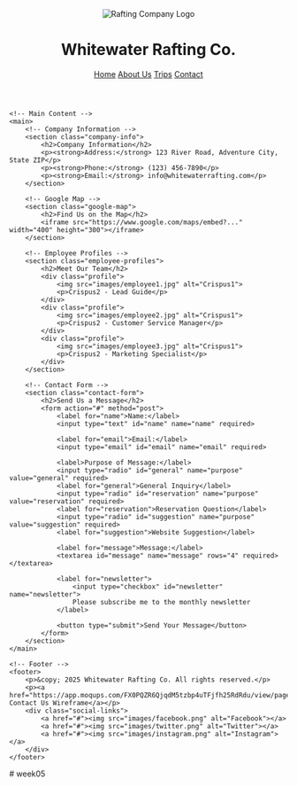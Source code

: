 <!DOCTYPE html>
<html lang="en">
<head>
    <meta charset="UTF-8">
    <meta name="viewport" content="width=device-width, initial-scale=1.0">
    <meta name="description" content="Contact Whitewater Rafting Co. for inquiries, reservations, or feedback about our rafting services.">
    <title>Contact Us | Whitewater Rafting</title>
    <link rel="preconnect" href="https://fonts.googleapis.com">
    <link rel="preconnect" href="https://fonts.gstatic.com" crossorigin>
    <link href="https://fonts.googleapis.com/css2?family=Playfair+Display:wght@700&family=Roboto:wght@400;700&display=swap" rel="stylesheet">
    <link rel="stylesheet" href="styles/rafting.css">
</head>
<body>
    <!-- Header -->
    <header>
        <div class="header-container">
            <img src="images/logo.jpeg" alt="Rafting Company Logo">
            <h1>Whitewater Rafting Co.</h1>
            <nav>
                <a href="index.html">Home</a>
                <a href="about.html">About Us</a>
                <a href="trips.html">Trips</a>
                <a href="contact.html">Contact</a>
            </nav>
        </div>
    </header>

    <!-- Main Content -->
    <main>
        <!-- Company Information -->
        <section class="company-info">
            <h2>Company Information</h2>
            <p><strong>Address:</strong> 123 River Road, Adventure City, State ZIP</p>
            <p><strong>Phone:</strong> (123) 456-7890</p>
            <p><strong>Email:</strong> info@whitewaterrafting.com</p>
        </section>

        <!-- Google Map -->
        <section class="google-map">
            <h2>Find Us on the Map</h2>
            <iframe src="https://www.google.com/maps/embed?..." width="400" height="300"></iframe>
        </section>

        <!-- Employee Profiles -->
        <section class="employee-profiles">
            <h2>Meet Our Team</h2>
            <div class="profile">
                <img src="images/employee1.jpg" alt="Crispus1">
                <p>Crispus2 - Lead Guide</p>
            </div>
            <div class="profile">
                <img src="images/employee2.jpg" alt="Crispus1">
                <p>Crispus2 - Customer Service Manager</p>
            </div>
            <div class="profile">
                <img src="images/employee3.jpg" alt="Crispus1">
                <p>Crispus2 - Marketing Specialist</p>
            </div>
        </section>

        <!-- Contact Form -->
        <section class="contact-form">
            <h2>Send Us a Message</h2>
            <form action="#" method="post">
                <label for="name">Name:</label>
                <input type="text" id="name" name="name" required>

                <label for="email">Email:</label>
                <input type="email" id="email" name="email" required>

                <label>Purpose of Message:</label>
                <input type="radio" id="general" name="purpose" value="general" required>
                <label for="general">General Inquiry</label>
                <input type="radio" id="reservation" name="purpose" value="reservation" required>
                <label for="reservation">Reservation Question</label>
                <input type="radio" id="suggestion" name="purpose" value="suggestion" required>
                <label for="suggestion">Website Suggestion</label>

                <label for="message">Message:</label>
                <textarea id="message" name="message" rows="4" required></textarea>

                <label for="newsletter">
                    <input type="checkbox" id="newsletter" name="newsletter">
                    Please subscribe me to the monthly newsletter
                </label>

                <button type="submit">Send Your Message</button>
            </form>
        </section>
    </main>

    <!-- Footer -->
    <footer>
        <p>&copy; 2025 Whitewater Rafting Co. All rights reserved.</p>
        <p><a href="https://app.moqups.com/FX0PQZR6QjqdM5tzbp4uTFjfh25RdRdu/view/page/ad12de680">View Contact Us Wireframe</a></p>
        <div class="social-links">
            <a href="#"><img src="images/facebook.png" alt="Facebook"></a>
            <a href="#"><img src="images/twitter.png" alt="Twitter"></a>
            <a href="#"><img src="images/instagram.png" alt="Instagram"></a>
        </div>
    </footer>
</body>
</html># week05
